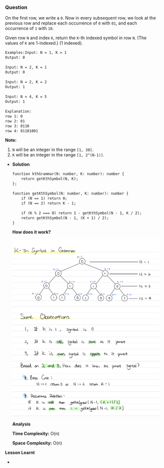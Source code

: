 ### Question

On the first row, we write a `0`. Now in every subsequent row, we look at the previous row and replace each occurrence of `0` with `01`, and each occurrence of `1` with `10`.

Given row `N` and index `K`, return the `K`-th indexed symbol in row `N`. (The values of `K` are 1-indexed.) (1 indexed).

```
Examples:Input: N = 1, K = 1
Output: 0

Input: N = 2, K = 1
Output: 0

Input: N = 2, K = 2
Output: 1

Input: N = 4, K = 5
Output: 1

Explanation:
row 1: 0
row 2: 01
row 3: 0110
row 4: 01101001
```

**Note:**

1. `N` will be an integer in the range `[1, 30]`.
2. `K` will be an integer in the range `[1, 2^(N-1)]`.

- **Solution**

    ```tsx
    function kthGrammar(N: number, K: number): number {
        return getKthSymbol(N, K);
    };

    function getKthSymbol(N: number, K: number): number {
        if (N == 1) return 0;
        if (N == 2) return K - 1;
        
        if (K % 2 === 0) return 1 - getKthSymbol(N - 1, K / 2);
        return getKthSymbol(N - 1, (K + 1) / 2);
    }
    ```

    **How does it work?**

    ![k-th-symbol-in-grammar-explanation.jpeg](k-th-symbol-in-grammar-explanation.jpeg)

    **Analysis**

    **Time Complexity:** O(n)

    **Space Complexity:** O(n)

**Lesson Learnt**

-